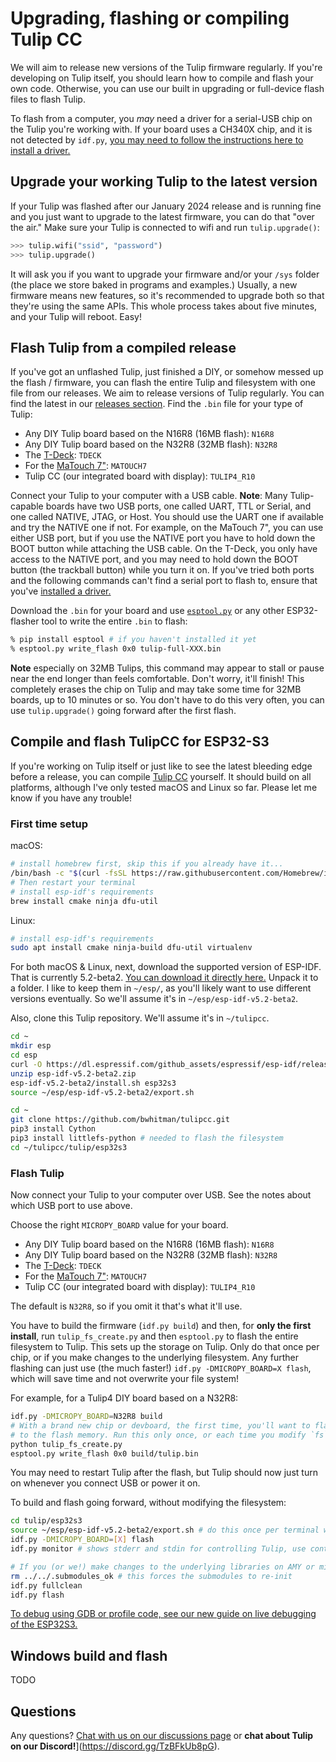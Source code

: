# Upgrading, flashing or compiling Tulip CC

We will aim to release new versions of the Tulip firmware regularly. If you're developing on Tulip itself, you should learn how to compile and flash your own code. Otherwise, you can use our built in upgrading or full-device flash files to flash Tulip.

To flash from a computer, you *may* need a driver for a serial-USB chip on the Tulip you're working with. If your board uses a CH340X chip, and it is not detected by `idf.py`, [you may need to follow the instructions here to install a driver.](https://github.com/WCHSoftGroup/ch34xser_macos)


## Upgrade your working Tulip to the latest version

If your Tulip was flashed after our January 2024 release and is running fine and you just want to upgrade to the latest firmware, you can do that "over the air." Make sure your Tulip is connected to wifi and run `tulip.upgrade()`:

```python
>>> tulip.wifi("ssid", "password")
>>> tulip.upgrade()
```

It will ask you if you want to upgrade your firmware and/or your `/sys` folder (the place we store baked in programs and examples.) Usually, a new firmware means new features, so it's recommended to upgrade both so that they're using the same APIs. This whole process takes about five minutes, and your Tulip will reboot. Easy!

## Flash Tulip from a compiled release

If you've got an unflashed Tulip, just finished a DIY, or somehow messed up the flash / firmware, you can flash the entire Tulip and filesystem with one file from our releases. We aim to release versions of Tulip regularly. You can find the latest in our [releases section](https://github.com/bwhitman/tulipcc/releases). Find the `.bin` file for your type of Tulip:

 * Any DIY Tulip board based on the N16R8 (16MB flash): `N16R8`
 * Any DIY Tulip board based on the N32R8 (32MB flash): `N32R8`
 * The [T-Deck](../tulip/tdeck/README.md): `TDECK`
 * For the [MaTouch 7"](https://github.com/bwhitman/tulipcc/issues/160): `MATOUCH7`
 * Tulip CC (our integrated board with display): `TULIP4_R10`

Connect your Tulip to your computer with a USB cable. **Note**: Many Tulip-capable boards have two USB ports, one called UART, TTL or Serial, and one called NATIVE, JTAG, or Host. You should use the UART one if available and try the NATIVE one if not. For example, on the MaTouch 7", you can use either USB port, but if you use the NATIVE port you have to hold down the BOOT button while attaching the USB cable. On the T-Deck, you only have access to the NATIVE port, and you may need to hold down the BOOT button (the trackball button) while you turn it on. If you've tried both ports and the following commands can't find a serial port to flash to, ensure that you've [installed a driver.](https://github.com/WCHSoftGroup/ch34xser_macos)

Download the `.bin` for your board and use [`esptool.py`](https://docs.espressif.com/projects/esptool/en/latest/esp32/) or any other ESP32-flasher tool to write the entire `.bin` to flash:

```bash
% pip install esptool # if you haven't installed it yet
% esptool.py write_flash 0x0 tulip-full-XXX.bin
```

**Note** especially on 32MB Tulips, this command may appear to stall or pause near the end longer than feels comfortable. Don't worry, it'll finish! This completely erases the chip on Tulip and may take some time for 32MB boards, up to 10 minutes or so. You don't have to do this very often, you can use `tulip.upgrade()` going forward after the first flash.


## Compile and flash TulipCC for ESP32-S3

If you're working on Tulip itself or just like to see the latest bleeding edge before a release, you can compile [Tulip CC](../README.md) yourself. It should build on all platforms, although I've only tested macOS and Linux so far. Please let me know if you have any trouble!

### First time setup

macOS:
```bash
# install homebrew first, skip this if you already have it...
/bin/bash -c "$(curl -fsSL https://raw.githubusercontent.com/Homebrew/install/HEAD/install.sh)"
# Then restart your terminal
# install esp-idf's requirements
brew install cmake ninja dfu-util
```


Linux:
```bash
# install esp-idf's requirements
sudo apt install cmake ninja-build dfu-util virtualenv
```

For both macOS & Linux, next, download the supported version of ESP-IDF. That is currently 5.2-beta2. [You can download it directly here.](https://dl.espressif.com/github_assets/espressif/esp-idf/releases/download/v5.2-beta2/esp-idf-v5.2-beta2.zip) Unpack it to a folder. I like to keep them in `~/esp/`, as you'll likely want to use different versions eventually. So we'll assume it's in `~/esp/esp-idf-v5.2-beta2`.

Also, clone this Tulip repository. We'll assume it's in `~/tulipcc`.

```bash
cd ~
mkdir esp
cd esp
curl -O https://dl.espressif.com/github_assets/espressif/esp-idf/releases/download/v5.2-beta2/esp-idf-v5.2-beta2.zip
unzip esp-idf-v5.2-beta2.zip
esp-idf-v5.2-beta2/install.sh esp32s3
source ~/esp/esp-idf-v5.2-beta2/export.sh

cd ~
git clone https://github.com/bwhitman/tulipcc.git 
pip3 install Cython
pip3 install littlefs-python # needed to flash the filesystem
cd ~/tulipcc/tulip/esp32s3
```

### Flash Tulip 

Now connect your Tulip to your computer over USB. See the notes about which USB port to use above. 

Choose the right `MICROPY_BOARD` value for your board. 

 * Any DIY Tulip board based on the N16R8 (16MB flash): `N16R8`
 * Any DIY Tulip board based on the N32R8 (32MB flash): `N32R8`
 * The [T-Deck](../tulip/tdeck/README.md): `TDECK`
 * For the [MaTouch 7"](https://github.com/bwhitman/tulipcc/issues/160): `MATOUCH7`
 * Tulip CC (our integrated board with display): `TULIP4_R10`

The default is `N32R8`, so if you omit it that's what it'll use.

You have to build the firmware (`idf.py build`) and then, for **only the first install**, run `tulip_fs_create.py` and then `esptool.py` to flash the entire filesystem to Tulip. This sets up the storage on Tulip. Only do that once per chip, or if you make changes to the underlying filesystem. Any further flashing can just use (the much faster!) `idf.py -DMICROPY_BOARD=X flash`, which will save time and not overwrite your file system!

For example, for a Tulip4 DIY board based on a N32R8:

```bash
idf.py -DMICROPY_BOARD=N32R8 build
# With a brand new chip or devboard, the first time, you'll want to flash Tulip's filesystem 
# to the flash memory. Run this only once, or each time you modify `fs` if you're developing Tulip itself.
python tulip_fs_create.py
esptool.py write_flash 0x0 build/tulip.bin
```

You may need to restart Tulip after the flash, but Tulip should now just turn on whenever you connect USB or power it on. 

To build and flash going forward, without modifying the filesystem:

```bash
cd tulip/esp32s3
source ~/esp/esp-idf-v5.2-beta2/export.sh # do this once per terminal window
idf.py -DMICROPY_BOARD=[X] flash 
idf.py monitor # shows stderr and stdin for controlling Tulip, use control-] to quit

# If you (or we!) make changes to the underlying libraries on AMY or micropython, you want to fully clean the build 
rm ../../.submodules_ok # this forces the submodules to re-init
idf.py fullclean
idf.py flash
```

[To debug using GDB or profile code, see our new guide on live debugging of the ESP32S3.](tulip_debug.md)

## Windows build and flash

TODO 

## Questions

Any questions? [Chat with us on our discussions page](https://github.com/bwhitman/tulipcc/discussions) or **chat about Tulip on our Discord!**](https://discord.gg/TzBFkUb8pG).

